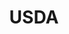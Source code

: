 ---
name: Hubert Hamar
department: Department of Agriculture,National Agricultural Statistics Service
title: USDA
---